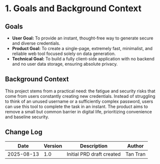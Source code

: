# 1. Goals and Background Context

## Goals
* **User Goal:** To provide an instant, thought-free way to generate secure and diverse credentials.
* **Product Goal:** To create a single-page, extremely fast, minimalist, and reliable web tool focused solely on data generation.
* **Technical Goal:** To build a fully client-side application with no backend and no user data storage, ensuring absolute privacy.

## Background Context
This project stems from a practical need: the fatigue and security risks that come from users constantly creating new credentials. Instead of struggling to think of an unused username or a sufficiently complex password, users can use this tool to complete the task in an instant. The product aims to remove a small but common barrier in digital life, prioritizing convenience and baseline security.

## Change Log
| Date | Version | Description | Author |
| --- | --- | --- | --- |
| 2025-08-13 | 1.0 | Initial PRD draft created | Tan Tran |